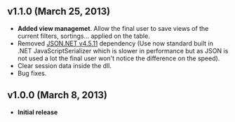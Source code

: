 ## v1.1.0 (March 25, 2013)
- **Added view managemet**. Allow the final user to save views of the current filters, sortings... applied on the table.
- Removed [JSON.NET v4.5.11](http://json.codeplex.com/) dependency (Use now standard built in .NET JavaScriptSerializer which is slower in performance but as JSON is not used a lot the final user won't notice the difference on the speed).
- Clear session data inside the dll.
- Bug fixes.

## v1.0.0 (March 8, 2013)
- **Initial release**